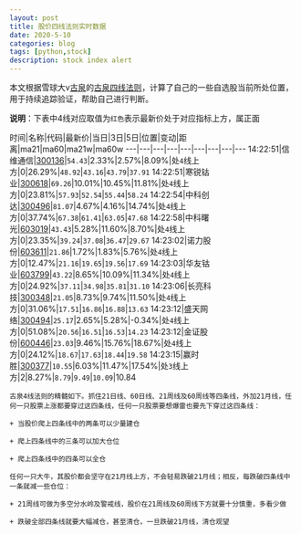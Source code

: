```yaml
---
layout: post
title: 股价四线法则实时数据
date: 2020-5-10
categories: blog
tags: [python,stock]
description: stock index alert
---
```



本文根据雪球大v[古泉](https://xueqiu.com/u/7148646888)的[古泉四线法则](https://xueqiu.com/7148646888/130498192)，计算了自己的一些自选股当前所处位置，用于持续追踪验证，帮助自己进行判断。

**说明**：下表中4线对应取值为`红色`表示最新价处于对应指标上方，属正面

时间|名称|代码|最新价|当日|3日|5日|位置|变动|距离|ma21|ma60|ma21w|ma60w
---|---|---|---|---|---|---|---|---
14:22:51|信维通信|[300136](https://xueqiu.com/S/SZ300136)|`54.43`|2.33%|2.57%|8.09%|处`4`线上方|0|26.29%|`48.92`|`43.16`|`43.79`|`37.91`
14:22:51|寒锐钴业|[300618](https://xueqiu.com/S/SZ300618)|`69.26`|10.01%|10.45%|11.81%|处`4`线上方|0|23.81%|`57.93`|`52.54`|`55.44`|`58.24`
14:22:54|中科创达|[300496](https://xueqiu.com/S/SZ300496)|`81.07`|4.67%|4.16%|14.74%|处`4`线上方|0|37.74%|`67.38`|`61.41`|`63.05`|`47.68`
14:22:58|中科曙光|[603019](https://xueqiu.com/S/SH603019)|`43.43`|5.28%|11.60%|8.70%|处`4`线上方|0|23.35%|`39.24`|`37.08`|`36.47`|`29.67`
14:23:02|诺力股份|[603611](https://xueqiu.com/S/SH603611)|`21.86`|1.72%|1.83%|5.76%|处`4`线上方|0|12.47%|`21.16`|`19.65`|`19.56`|`17.69`
14:23:03|华友钴业|[603799](https://xueqiu.com/S/SH603799)|`43.22`|8.65%|10.09%|11.34%|处`4`线上方|0|24.92%|`37.11`|`34.98`|`35.81`|`31.10`
14:23:06|长亮科技|[300348](https://xueqiu.com/S/SZ300348)|`21.05`|8.73%|9.74%|11.50%|处`4`线上方|0|31.06%|`17.51`|`16.86`|`16.88`|`13.63`
14:23:12|盛天网络|[300494](https://xueqiu.com/S/SZ300494)|`25.17`|2.65%|5.28%|-0.34%|处`4`线上方|0|51.08%|`20.56`|`16.51`|`16.53`|`14.23`
14:23:12|金证股份|[600446](https://xueqiu.com/S/SH600446)|`23.03`|9.46%|15.76%|18.67%|处`4`线上方|0|24.12%|`18.67`|`17.63`|`18.44`|`19.58`
14:23:15|赢时胜|[300377](https://xueqiu.com/S/SZ300377)|`10.55`|6.03%|11.47%|17.54%|处`3`线上方|2|8.27%|`8.79`|`9.49`|`10.09`|10.84

```
古泉4线法则的精髓如下。抓住21日线、60日线、21周线及60周线等四条线，外加21月线，任何一只股票上涨都要穿过这四条线，任何一只股票要想爆雷也要先下穿过这四条线：

+ 当股价爬上四条线中的两条可以少量建仓

+ 爬上四条线中的三条可以加大仓位

+ 爬上四条线中的四条可以全仓

任何一只大牛，其股价都会坚守在21月线上方，不会轻易跌破21月线；相反，每跌破四条线中一条就减一些仓位：

+ 21周线可做为多空分水岭及警戒线，股价在21周线及60周线下方就要十分慎重，多看少做

+ 跌破全部四条线就要大幅减仓，甚至清仓，一旦跌破21月线，清仓观望
```